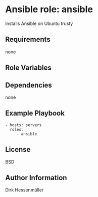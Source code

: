Ansible role: ansible
=========

Installs Ansible on Ubuntu trusty

Requirements
------------
none

Role Variables
--------------


Dependencies
------------
none

Example Playbook
----------------


    - hosts: servers
      roles:
         - ansible

License
-------

BSD

Author Information
------------------
Dirk Hessenmüller

